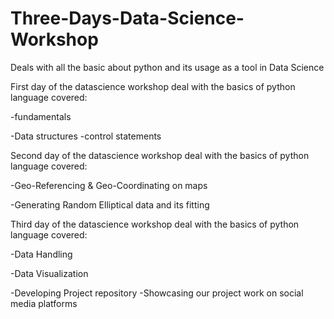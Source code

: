 # Three-Days-Data-Science-Workshop
Deals with all the basic about python and its usage as a tool in Data Science

First day of the datascience workshop deal with the basics of python language covered:

   -fundamentals

   -Data structures
   -control statements


Second day of the datascience workshop deal with the basics of python language covered:


   -Geo-Referencing & Geo-Coordinating on maps


   -Generating Random Elliptical data and its fitting


Third day of the datascience workshop deal with the basics of python language covered:

   -Data Handling

   -Data Visualization

   -Developing Project repository
   -Showcasing our project work on social media platforms
